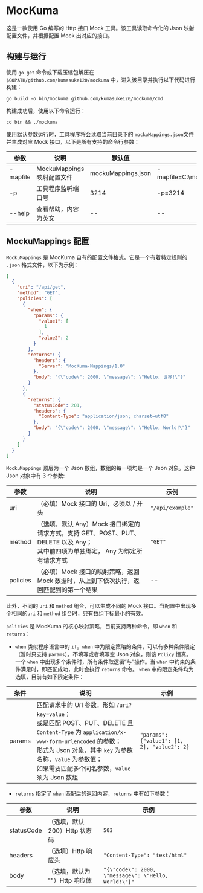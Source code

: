 # MocKuma
这是一款使用 Go 编写的 Http 接口 Mock 工具。该工具读取命令化的 Json 映射配置文件，并根据配置 Mock 出对应的接口。

## 构建与运行
使用 `go get` 命令或下载压缩包解压在 `$GOPATH/github.com/kumasuke120/mockuma` 中，进入该目录并执行以下代码进行构建：
```
go build -o bin/mockuma github.com/kumasuke120/mockuma/cmd
```

构建成功后，使用以下命令运行：
```
cd bin && ./mockuma
```
使用默认参数运行时，工具程序将会读取当前目录下的 `mockuMappings.json`文件并生成对应 Mock 接口，以下是所有支持的命令行参数：

| **参数** | **说明** | **默认值** | **示例** |
|----------|------------------------------------------------|--------------------|-----------------------------|
| -mapfile | MockuMappings 映射配置文件 | mockuMappings.json | -mapfile=C:\mockuMappings.json |
| -p | 工具程序监听端口号 | 3214 | -p=3214 |
| --help | 查看帮助，内容为英文 | -- | -- |

## MockuMappings 配置
`MockuMappings` 是 MocKuma 自有的配置文件格式。它是一个有着特定规则的 `.json` 格式文件，以下为示例：
```json
[
  {
    "uri": "/api/get",
    "method": "GET",
    "policies": [
      {
        "when": {
          "params": {
            "value1": [
              1
            ],
            "value2": 2
          }
        },
        "returns": {
          "headers": {
            "Server": "MocKuma-Mappings/1.0"
          },
          "body": "{\"code\": 2000, \"message\": \"Hello, 世界!\"}"
        }
      },
      {
        "returns": {
          "statusCode": 201,
          "headers": {
            "Content-Type": "application/json; charset=utf8"
          },
          "body": "{\"code\": 2000, \"message\": \"Hello, World!\"}"
        }
      }
    ]
  }
]
```
`MockuMappings` 顶层为一个 Json 数组，数组的每一项均是一个 Json 对象。这种 Json 对象中有 3 个参数:

| **参数** | **说明** | **示例** |
|----------|-------------------------------------------------------------------|--------------|
| uri | （必填）Mock 接口的 Uri，必须以 / 开头 | `"/api/example"` |
| method | （选填，默认 Any）Mock 接口绑定的请求方式，支持 GET、POST、PUT、DELETE 以及 Any；<br>其中前四项为单独绑定， Any 为绑定所有请求方式 | `"GET"` |
| policies | （必填）Mock 接口的映射策略，返回 Mock 数据时，从上到下依次执行，返回匹配到的第一个结果 | -- |

此外，不同的 `uri` 和 `method` 组合，可以生成不同的 Mock 接口。当配置中出现多个相同的`uri` 和 `method` 组合时，只有数组下标最小的有效。

`policies` 是 MocKuma 的核心映射策略，目前支持两种命令，即 `when` 和 `returns`：
- `when` 类似程序语言中的 `if`。`when` 中为限定策略的条件，可以有多种条件限定（暂时只支持 `params`）。不填写或者填写空 Json 对象，则该 `Policy` 恒真。
一个 `when` 中出现多个条件时，所有条件取逻辑“与”操作。当 `when` 中约束的条件满足时，即匹配成功，此时会执行 `returns` 命令。
`when` 中的限定条件均为选填，目前有如下限定条件：

| **条件** | **说明** | **示例** |
|--------|-----------------------------------------------------------------------------------------------------------------------------------------------------------------------------------------------------------------|-----------------------------------------------------------------------|
| params | 匹配请求中的 Url 参数，形如 `/uri?key=value`；<br>或是匹配 POST、PUT、DELETE 且`Content-Type` 为 `application/x-www-form-urlencoded` 的参数；<br> 形式为 Json 对象，其中 `key` 为参数名称，`value` 为参数值；<br>如果需要匹配多个同名参数，`value` 须为 Json 数组| `"params": {"value1": [1, 2], "value2": 2}` |


- `returns` 指定了 `when` 匹配后的返回内容，`returns` 中有如下参数：

| **参数** | **说明** | **示例** |
|------------|--------------------------------|----------------------------------------------------|
| statusCode | （选填，默认 200）Http 状态码 | `503` |
| headers | （选填）Http 响应头 | `"Content-Type": "text/html"` |
| body | （选填，默认为 ""）Http 响应体 | `"{\"code\": 2000, \"message\": \"Hello, World!\"}"` |